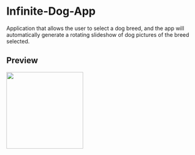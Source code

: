 # Infinite-Dog-App
Application that allows the user to select a dog breed, and the app will automatically generate a rotating slideshow of dog pictures of the breed selected.

## Preview
<img src="https://i.imgur.com/5igwUG1.mp4" width=200><br>
